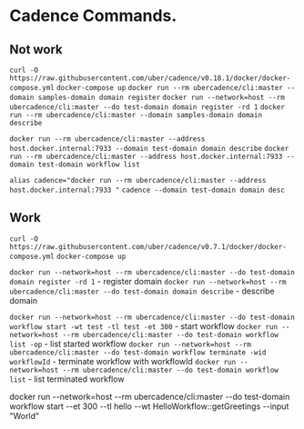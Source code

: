 # Cadence Commands.

## Not work
`curl -O https://raw.githubusercontent.com/uber/cadence/v0.18.1/docker/docker-compose.yml`
`docker-compose up`
`docker run --rm ubercadence/cli:master --domain samples-domain domain register`
`docker run --network=host --rm ubercadence/cli:master --do test-domain domain register -rd 1`
`docker run --rm ubercadence/cli:master --domain samples-domain domain describe`

`docker run --rm ubercadence/cli:master --address host.docker.internal:7933 --domain test-domain domain describe`
`docker run --rm ubercadence/cli:master --address host.docker.internal:7933 --domain test-domain workflow list`

`alias cadence="docker run --rm ubercadence/cli:master --address host.docker.internal:7933 "`
`cadence --domain test-domain domain desc`

## Work
`curl -O https://raw.githubusercontent.com/uber/cadence/v0.7.1/docker/docker-compose.yml`
`docker-compose up`

`docker run --network=host --rm ubercadence/cli:master --do test-domain domain register -rd 1` - register domain 
`docker run --network=host --rm ubercadence/cli:master --do test-domain domain describe` - describe domain

`docker run --network=host --rm ubercadence/cli:master --do test-domain workflow start -wt test -tl test -et 300` - start workflow
`docker run --network=host --rm ubercadence/cli:master --do test-domain workflow list -op` - list started workflow
`docker run --network=host --rm ubercadence/cli:master --do test-domain workflow terminate -wid workflowId` - terminate workflow with workflowId
`docker run --network=host --rm ubercadence/cli:master --do test-domain workflow list` - list terminated workflow

docker run --network=host --rm ubercadence/cli:master --do test-domain workflow start --et 300  --tl hello --wt HelloWorkflow::getGreetings --input \"World\"  